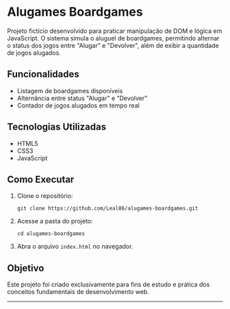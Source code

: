 # Alugames Boardgames

Projeto fictício desenvolvido para praticar manipulação de DOM e lógica em JavaScript. O sistema simula o aluguel de boardgames, permitindo alternar o status dos jogos entre "Alugar" e "Devolver", além de exibir a quantidade de jogos alugados.

## Funcionalidades

- Listagem de boardgames disponíveis
- Alternância entre status "Alugar" e "Devolver"
- Contador de jogos alugados em tempo real

## Tecnologias Utilizadas

- HTML5
- CSS3
- JavaScript

## Como Executar

1. Clone o repositório:
   ```
   git clone https://github.com/Leal86/alugames-boardgames.git
   ```
2. Acesse a pasta do projeto:
   ```
   cd alugames-boardgames
   ```
3. Abra o arquivo `index.html` no navegador.

## Objetivo

Este projeto foi criado exclusivamente para fins de estudo e prática dos conceitos fundamentais de desenvolvimento web.

---

